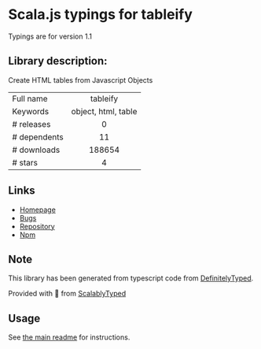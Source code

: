 
# Scala.js typings for tableify

Typings are for version 1.1

## Library description:
Create HTML tables from Javascript Objects

|                    |                 |
| ------------------ | :-------------: |
| Full name          | tableify |
| Keywords           | object, html, table |
| # releases         | 0 |
| # dependents       | 11 |
| # downloads        | 188654 |
| # stars            | 4 |

## Links
- [Homepage](https://github.com/wankdanker/node-tableify)
- [Bugs](https://github.com/wankdanker/node-tableify/issues)
- [Repository](https://github.com/wankdanker/node-tableify)
- [Npm](https://www.npmjs.com/package/tableify)
    


## Note
This library has been generated from typescript code from [DefinitelyTyped](https://definitelytyped.org).

Provided with :purple_heart: from [ScalablyTyped](https://github.com/oyvindberg/ScalablyTyped)

## Usage
See [the main readme](../../readme.md) for instructions.


